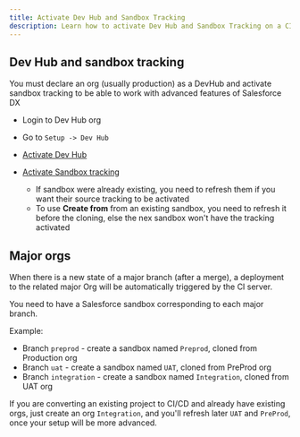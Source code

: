 ```yaml
---
title: Activate Dev Hub and Sandbox Tracking
description: Learn how to activate Dev Hub and Sandbox Tracking on a CI/CD Salesforce project
---
```

<!-- markdownlint-disable MD013 -->

## Dev Hub and sandbox tracking

You must declare an org (usually production) as a DevHub and activate sandbox tracking to be able to work with advanced features of Salesforce DX

- Login to Dev Hub org

- Go to `Setup -> Dev Hub`

- [Activate Dev Hub](https://help.salesforce.com/articleView?id=sfdx_setup_enable_devhub.htm&type=5)

- [Activate Sandbox tracking](https://developer.salesforce.com/docs/atlas.en-us.sfdx_dev.meta/sfdx_dev/sfdx_setup_enable_source_tracking_sandboxes.htm)
  - If sandbox were already existing, you need to refresh them if you want their source tracking to be activated
  - To use **Create from** from an existing sandbox, you need to refresh it before the cloning, else the nex sandbox won't have the tracking activated

## Major orgs

When there is a new state of a major branch (after a merge), a deployment to the related major Org will be automatically triggered by the CI server.

You need to have a Salesforce sandbox corresponding to each major branch.

Example:

- Branch `preprod` - create a sandbox named `Preprod`, cloned from Production org
- Branch `uat` - create a sandbox named `UAT`, cloned from PreProd org
- Branch `integration` - create a sandbox named `Integration`, cloned from UAT org

If you are converting an existing project to CI/CD and already have existing orgs, just create an org `Integration`, and you'll refresh later `UAT` and `PreProd`, once your setup will be more advanced.
